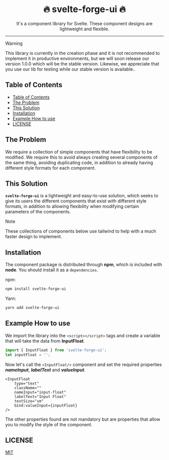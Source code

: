 <!-- markdownlint-disable -->
<div align="center">
    <h1>🔥 svelte-forge-ui 🔥</h1>
<p>It's a component library for Svelte. These component designs are lightweight and flexible.</p>
</div>
<hr />
<!-- markdownlint-restore -->

> [!WARNING]
> This library is currently in the creation phase and it is not recommended to implement it in productive environments, but we will soon release our version 1.0.0 which will be the stable version. Likewise, we appreciate that you use our lib for testing while our stable version is available..

## Table of Contents

- [Table of Contents](#table-of-contents)
- [The Problem](#the-problem)
- [This Solution](#this-solution)
- [Installation](#installation)
- [Example How to use](#example-how-to-use)
- [LICENSE](#license)

## The Problem

We require a collection of simple components that have flexibility to be modified. We require this to avoid always creating several components of the same thing, avoiding duplicating code, in addition to already having different style formats for each component.

## This Solution

**`svelte-forge-ui`** is a lightweight and easy-to-use solution, which seeks to give its users the different components that exist with different style formats, in addition to allowing flexibility when modifying certain parameters of the components.

> [!NOTE]
> These collections of components below use tailwind to help with a much faster design to implement.

## Installation

The component package is distributed through **npm**, which is included with **node**. You should install it as a `dependencies`.

npm:

```bash
npm install svelte-forge-ui
```

Yarn:

```bash
yarn add svelte-forge-ui
```

## Example How to use

We import the library into the `<script></script>` tags and create a variable that will take the data from **InputFloat**.

<!-- markdownlint-disable -->

```typescript
import { InputFloat } from 'svelte-forge-ui';
let inputFloat = '';
```

<!-- markdownlint-restore -->

Now let's call the `<InputFloat/>` component and set the required properties **_nameInput_**, **_labelText_** and **_valueInput_**.

<!-- markdownlint-disable -->

```svelte
<InputFloat
	type="text"
	className=""
	nameInput="input-float"
	labelText="Input Float"
	textSize="sm"
	bind:valueInput={inputFloat}
/>
```

<!-- markdownlint-restore -->

The other properties found are not mandatory but are properties that allow you to modify the style of the component.

## LICENSE

[MIT](LICENSE)
